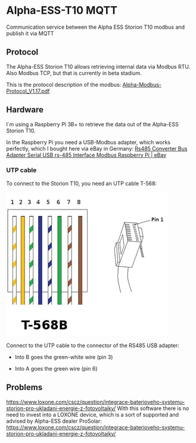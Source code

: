 # Alpha-ESS-T10 MQTT

Communication service between the Alpha ESS Storion T10 modbus and publish it via MQTT

## Protocol

The Alpha-ESS Storion T10 allows retrieving internal data via Modbus RTU. Also Modbus TCP, but that is currently in beta stadium.

This is the protocol description of the modbus: [Alpha-Modbus-Protocol_V1.17.pdf](https://github.com/wooni005/alpha-ess-modbus_mqtt/blob/main/Alpha-Modbus-Protocol_V1.17.pdf)

## Hardware

I´m using a Raspberry Pi 3B+ to retrieve the data out of the Alpha-ESS Storion T10.

In the Raspberry Pi you need a USB-Modbus adapter, which works perfectly, which I bought here via eBay in Germany: [Rs485 Converter Bus Adapter Serial USB rs-485 Interface Modbus Raspberry Pi | eBay](https://www.ebay.com/itm/RS485-Konverter-Bus-Adapter-Seriell-USB-RS-485-Schnittstelle-Modbus-Raspberry-Pi/252784174363)

### UTP cable

To connect to the Storion T10, you need an UTP cable T-568:

![](https://github.com/wooni005/alpha-ess-modbus_mqtt/blob/main/UTP-T-586B.png)



Connect to the UTP cable to the connector of the RS485 USB adapter:

* Into B goes the green-white wire (pin 3)

* Into A goes the green wire (pin 6)



## Problems

https://www.loxone.com/cscz/question/integrace-baterioveho-systemu-storion-pro-ukladani-energie-z-fotovoltaiky/
With this software there is no need to invest into a LOXONE device, which is a sort of supported and advised by Alpha-ESS dealer ProSolar: https://www.loxone.com/cscz/question/integrace-baterioveho-systemu-storion-pro-ukladani-energie-z-fotovoltaiky/